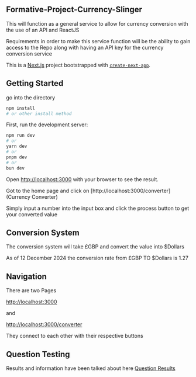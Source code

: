 ## Formative-Project-Currency-Slinger

This will function as a general service to allow for currency conversion with the use of an API and ReactJS

Requirements in order to make this service function will be the ability to gain access to the Repo along with having an API key for the currency conversion service

This is a [Next.js](https://nextjs.org) project bootstrapped with [`create-next-app`](https://nextjs.org/docs/app/api-reference/cli/create-next-app).


## Getting Started

go into the directory

```bash
npm install
# or other install method
```

First, run the development server:

```bash
npm run dev
# or
yarn dev
# or
pnpm dev
# or
bun dev
```

Open [http://localhost:3000](http://localhost:3000) with your browser to see the result.

Got to the home page and click on [http://localhost:3000/converter](Currency Converter)

Simply input a number into the input box and click the process button to get your converted value


## Conversion System

The conversion system will take £GBP and convert the value into $Dollars

As of 12 December 2024 the conversion rate from £GBP TO $Dollars is 1.27


## Navigation

There are two Pages

[http://localhost:3000](http://localhost:3000)

and

[http://localhost:3000/converter](http://localhost:3000/converter)

They connect to each other with their respective buttons


## Question Testing

Results and information have been talked about here [Question Results](https://github.com/Imtiyaz-Rahman/Formative-Project-Currency-Slinger/blob/main/test/QuestionSheet.md)
